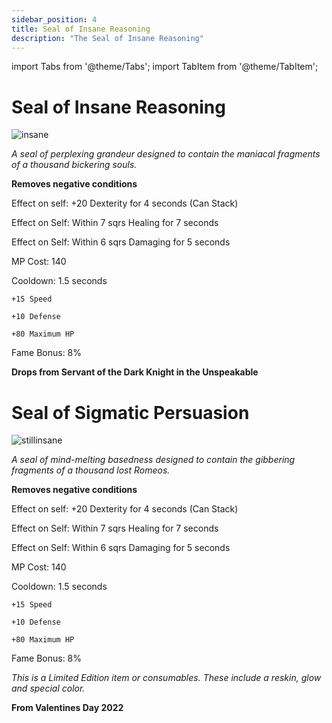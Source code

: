 ```yaml
---
sidebar_position: 4
title: Seal of Insane Reasoning
description: "The Seal of Insane Reasoning"
---
```


import Tabs from '@theme/Tabs';
import TabItem from '@theme/TabItem';

<Tabs>
  <TabItem value="Seal of Insane Reasoning" label="Seal of Insane Reasoning" default>

# Seal of Insane Reasoning

![insane](https://vwiki.valorserver.com/api/item/picture/seal%20of%20insane%20reasoning)

<i>A seal of perplexing grandeur designed to contain the maniacal fragments of a thousand bickering souls.</i>

**Removes negative conditions**
    
Effect on self: +20 Dexterity for 4 seconds (Can Stack)

Effect on Self: Within 7 sqrs Healing for 7 seconds

Effect on Self: Within 6 sqrs Damaging for 5 seconds

MP Cost: 140 

Cooldown: 1.5 seconds

    +15 Speed
    
    +10 Defense
    
    +80 Maximum HP

Fame Bonus: 8%

**Drops from Servant of the Dark Knight in the Unspeakable**

  </TabItem>
  <TabItem value="Seal of Sigmatic Persuasion" label="Seal of Sigmatic Persuasion">

# Seal of Sigmatic Persuasion

![stillinsane](https://vwiki.valorserver.com/api/item/picture/seal%20of%20sigmatic%20persuasion)

<i>A seal of mind-melting basedness designed to contain the gibbering fragments of a thousand lost Romeos.</i>

**Removes negative conditions**
    
Effect on self: +20 Dexterity for 4 seconds (Can Stack)

Effect on Self: Within 7 sqrs Healing for 7 seconds

Effect on Self: Within 6 sqrs Damaging for 5 seconds

MP Cost: 140 

Cooldown: 1.5 seconds

    +15 Speed
    
    +10 Defense
    
    +80 Maximum HP

Fame Bonus: 8%

*This is a Limited Edition item or consumables. These include a reskin, glow and special color.*

**From Valentines Day 2022**

 </TabItem>
</Tabs>
